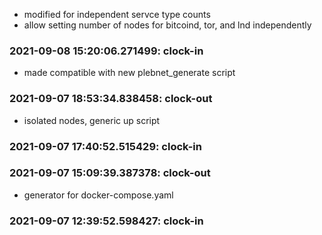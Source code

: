 * modified for independent servce type counts
* allow setting number of nodes for bitcoind, tor, and lnd independently

### 2021-09-08 15:20:06.271499: clock-in

* made compatible with new plebnet_generate script
### 2021-09-07 18:53:34.838458: clock-out

* isolated nodes, generic up script

### 2021-09-07 17:40:52.515429: clock-in

### 2021-09-07 15:09:39.387378: clock-out

* generator for docker-compose.yaml

### 2021-09-07 12:39:52.598427: clock-in

